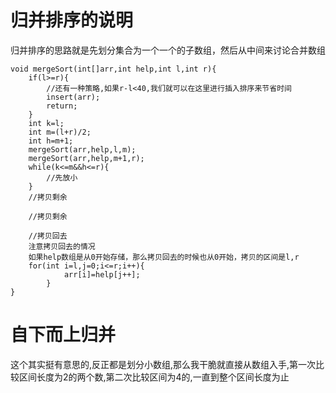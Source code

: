 # 归并排序的说明
归并排序的思路就是先划分集合为一个一个的子数组，然后从中间来讨论合并数组
```
void mergeSort(int[]arr,int help,int l,int r){
    if(l>=r){
        //还有一种策略,如果r-l<40,我们就可以在这里进行插入排序来节省时间
        insert(arr);
        return;
    }
    int k=l;
    int m=(l+r)/2;
    int h=m+1;
    mergeSort(arr,help,l,m);
    mergeSort(arr,help,m+1,r);
    while(k<=m&&h<=r){
        //先放小
    }
    //拷贝剩余

    //拷贝剩余

    //拷贝回去
    注意拷贝回去的情况
    如果help数组是从0开始存储，那么拷贝回去的时候也从0开始，拷贝的区间是l,r
    for(int i=l,j=0;i<=r;i++){
            arr[i]=help[j++];
        }
}
```

# 自下而上归并
这个其实挺有意思的,反正都是划分小数组,那么我干脆就直接从数组入手,第一次比较区间长度为2的两个数,第二次比较区间为4的,一直到整个区间长度为止